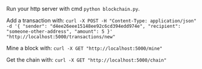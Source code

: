 Run your http server with cmd `python blockchain.py`.

Add a transaction with:
`
curl -X POST -H "Content-Type: application/json" -d '{
 "sender": "d4ee26eee15148ee92c6cd394edd974e",
 "recipient": "someone-other-address",
 "amount": 5
}' "http://localhost:5000/transactions/new"
`

Mine a block with:
`
curl -X GET "http://localhost:5000/mine"
`

Get the chain with:
`
curl -X GET "http://localhost:5000/chain"
`
